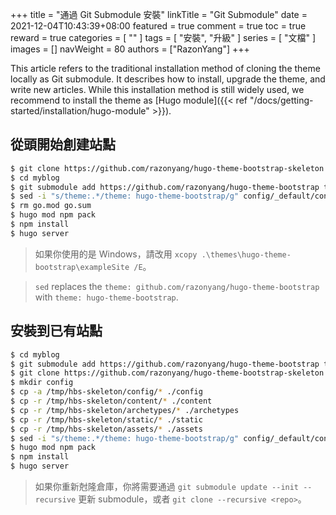 +++
title = "通過 Git Submodule 安裝"
linkTitle = "Git Submodule"
date = 2021-12-04T10:43:39+08:00
featured = true
comment = true
toc = true
reward = true
categories = [
  ""
]
tags = [
  "安裝",
  "升級"
]
series = [
  "文檔"
]
images = []
navWeight = 80
authors = ["RazonYang"]
+++

This article refers to the traditional installation method of cloning the theme locally as Git submodule.
It describes how to install, upgrade the theme, and write new articles.
While this installation method is still widely used, we recommend to install the theme as [Hugo module]({{< ref "/docs/getting-started/installation/hugo-module" >}}).

## 從頭開始創建站點

```bash
$ git clone https://github.com/razonyang/hugo-theme-bootstrap-skeleton myblog
$ cd myblog
$ git submodule add https://github.com/razonyang/hugo-theme-bootstrap themes/hugo-theme-bootstrap
$ sed -i "s/theme:.*/theme: hugo-theme-bootstrap/g" config/_default/config.yaml
$ rm go.mod go.sum
$ hugo mod npm pack
$ npm install
$ hugo server
```

> 如果你使用的是 Windows，請改用 `xcopy .\themes\hugo-theme-bootstrap\exampleSite /E`。

> `sed` replaces the `theme: github.com/razonyang/hugo-theme-bootstrap` with `theme: hugo-theme-bootstrap`.

## 安裝到已有站點

```bash
$ cd myblog
$ git submodule add https://github.com/razonyang/hugo-theme-bootstrap themes/hugo-theme-bootstrap
$ git clone https://github.com/razonyang/hugo-theme-bootstrap-skeleton /tmp/hbs-skeleton
$ mkdir config
$ cp -a /tmp/hbs-skeleton/config/* ./config
$ cp -r /tmp/hbs-skeleton/content/* ./content
$ cp -r /tmp/hbs-skeleton/archetypes/* ./archetypes
$ cp -r /tmp/hbs-skeleton/static/* ./static
$ cp -r /tmp/hbs-skeleton/assets/* ./assets
$ sed -i "s/theme:.*/theme: hugo-theme-bootstrap/g" config/_default/config.yaml
$ hugo mod npm pack
$ npm install
$ hugo server
```

> 如果你重新尅隆倉庫，你將需要通過 `git submodule update --init --recursive` 更新 submodule，或者 `git clone --recursive <repo>`。
